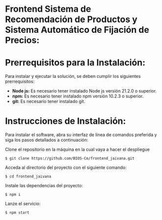 # Frontend Sistema de Recomendación de Productos y Sistema Automático de Fijación de Precios:


# Prerrequisitos para la Instalación:

Para instalar y ejecutar la solución, se deben cumplir los siguientes prerrequisitos:

- **Node js:** Es necesario tener instalado Node js versión 21.2.0 o superior.
- **npm:** Es necesario tener instalado npm versión 10.2.3 o superior.
- **git:** Es necesario tener instalado git.

# Instrucciones de Instalación:

Para instalar el software, abra su interfaz de línea de comandos preferida y siga los pasos detallados a continuación:

Clone el repositorio en la máquina en la cual vaya a hacer el despliegue

```
$ git clone https://github.com/BIOS-Co/frontend_jaivana.git
```

Acceda al directorio del proyecto con el siguiente comando:

```
$ cd frontend_jaivana
```

Instale las dependencias del proyecto:

```
$ npm i
```

Lanze el servicio:

```
$ npm start
```


